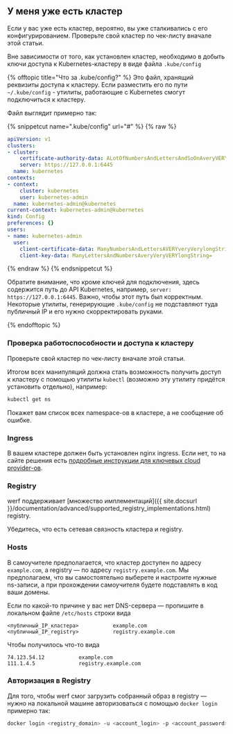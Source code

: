 ## У меня уже есть кластер

Если у вас уже есть кластер, вероятно, вы уже сталкивались с его конфигурированием. Проверьте свой кластер по чек-листу вначале этой статьи.

Вне зависимости от того, как установлен кластер, необходимо в добыть ключи доступа к Kubernetes-кластеру в виде файла `.kube/config`

<!--  .kube/config -->
{% offtopic title="Что за .kube/config?" %}
Это файл, хранящий реквизиты доступа к кластеру. Если разместить его по пути `~/.kube/config` - утилиты, работающие с Kubernetes смогут подключиться к кластеру.

Файл выглядит примерно так:

{% snippetcut name=".kube/config" url="#" %}
{% raw %}
```yaml
apiVersion: v1
clusters:
- cluster:
    certificate-authority-data: ALotOfNumbersAndLettersAndSoOnAveryVERYveryLongStringInBase64=
    server: https://127.0.0.1:6445
  name: kubernetes
contexts:
- context:
    cluster: kubernetes
    user: kubernetes-admin
  name: kubernetes-admin@kubernetes
current-context: kubernetes-admin@kubernetes
kind: Config
preferences: {}
users:
- name: kubernetes-admin
  user:
    client-certificate-data: ManyNumbersAndLettersAVERYveryVerylongString=
    client-key-data: ManyLettersAndNumbersAveryVeryVERYlongString=
```
{% endraw %}
{% endsnippetcut %}

Обратите внимание, что кроме ключей для подключения, здесь содержится путь до API Kubernetes, например, `server: https://127.0.0.1:6445`. Важно, чтобы этот путь был корректным. Некоторые утилиты, генерирующие `.kube/config` не подставляют туда публичный IP и его нужно скорректировать руками.

{% endofftopic %}
<!-- / .kube/config -->


### Проверка работоспособности и доступа к кластеру

Проверьте свой кластер по чек-листу вначале этой статьи.

Итогом всех манипуляций должна стать возможность получить доступ к кластеру с помощью утилиты `kubectl` (возможно эту утилиту придётся установить отдельно), например:

```bash
kubectl get ns
```

Покажет вам список всех namespace-ов в кластере, а не сообщение об ошибке.

### Ingress

В вашем кластере должен быть установлен nginx ingress. Если нет, то на сайте решения есть [подробные инструкции для ключевых cloud provider-ов](https://kubernetes.github.io/ingress-nginx/deploy/).

### Registry

werf поддерживает [множество имплементаций]({{ site.docsurl }}/documentation/advanced/supported_registry_implementations.html) registry.

Убедитесь, что есть сетевая связность кластера и registry.

### Hosts

В самоучителе предполагается, что кластер доступен по адресу `example.com`, а registry — по адресу `registry.example.com`. Мы предполагаем, что вы самостоятельно выберете и настроите нужные ns-записи, а при прохождении самоучителя будете подставлять в код ваши домены.

Если по какой-то причине у вас нет DNS-сервера — пропишите в локальном файле `/etc/hosts` строки вида

```
<публичный_IP_кластера>           example.com
<публичный_IP_registry>           registry.example.com
```

Чтобы получилось что-то вида

```
74.123.54.12           example.com
111.1.4.5              registry.example.com
```

### Авторизация в Registry

Для того, чтобы werf смог загрузить собранный образ в registry — нужно на локальной машине авторизоваться с помощью `docker login` примерно так:

```bash
docker login <registry_domain> -u <account_login> -p <account_password>
```
